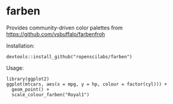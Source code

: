 # farben

Provides community-driven color palettes from https://github.com/vsbuffalo/farbenfroh

Installation:
```
devtools::install_github("ropenscilabs/farben")
```

Usage:
```
library(ggplot2)
ggplot(mtcars, aes(x = mpg, y = hp, colour = factor(cyl))) +
  geom_point() +
  scale_colour_farben("Royal1")
```
